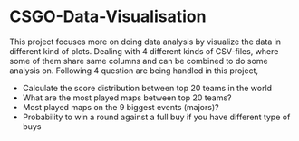 # CSGO-Data-Visualisation

This project focuses more on doing data analysis by visualize the data in different kind of plots. Dealing with 4 different kinds of CSV-files, where some of them share same columns and can be combined to do some analysis on. Following 4 question are being handled in this project,

* Calculate the score distribution between top 20 teams in the world
* What are the most played maps between top 20 teams? 
* Most played maps on the 9 biggest events (majors)? 
* Probability to win a round against a full buy if you have different type of buys
